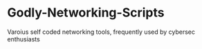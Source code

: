 # Godly-Networking-Scripts
Varoius self coded networking tools, frequently used by cybersec enthusiasts
